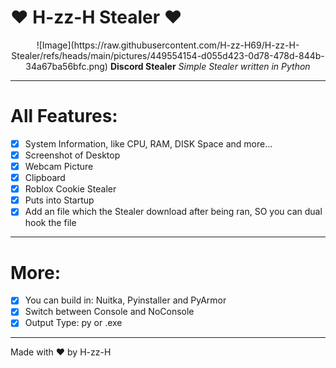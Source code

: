 # ❤ H-zz-H Stealer ❤

<p align="center">
  ![Image](https://raw.githubusercontent.com/H-zz-H69/H-zz-H-Stealer/refs/heads/main/pictures/449554154-d055d423-0d78-478d-844b-34a67ba56bfc.png)
  <b>Discord Stealer</b>
  <i>Simple Stealer written in Python</i>
</p>

---

# All Features:
- [x] System Information, like CPU, RAM, DISK Space and more...
- [x] Screenshot of Desktop
- [x] Webcam Picture
- [x] Clipboard
- [x] Roblox Cookie Stealer
- [x] Puts into Startup
- [x] Add an file which the Stealer download after being ran, SO you can dual hook the file

---

# More:
- [x] You can build in: Nuitka, Pyinstaller and PyArmor
- [x] Switch between Console and NoConsole
- [x] Output Type: py or .exe

---

Made with ❤ by H-zz-H

